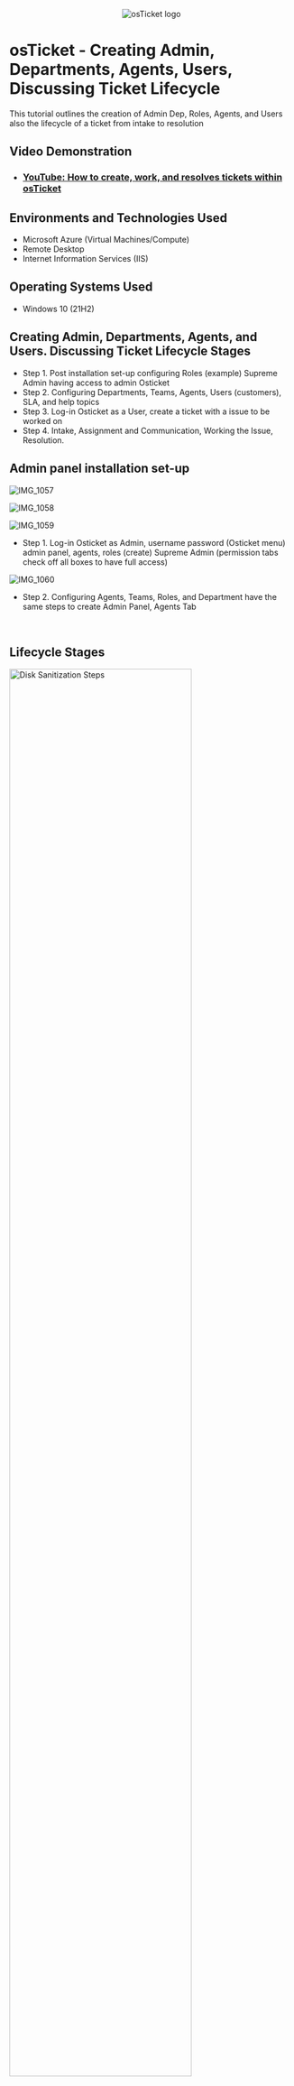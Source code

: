 <p align="center">
<img src="https://i.imgur.com/Clzj7Xs.png" alt="osTicket logo"/>
</p>

<h1>osTicket - Creating Admin, Departments, Agents, Users, Discussing Ticket Lifecycle </h1>
This tutorial outlines the creation of Admin Dep, Roles, Agents, and Users also the lifecycle of a ticket from intake to resolution


<h2>Video Demonstration</h2>

- ### [YouTube: How to create, work, and resolves tickets within osTicket](https://www.youtube.com)

<h2>Environments and Technologies Used</h2>

- Microsoft Azure (Virtual Machines/Compute)
- Remote Desktop
- Internet Information Services (IIS)

<h2>Operating Systems Used </h2>

- Windows 10</b> (21H2)

<h2>Creating Admin, Departments, Agents, and Users. Discussing Ticket Lifecycle Stages</h2>

- Step 1. Post installation set-up configuring Roles (example) Supreme Admin having access to admin Osticket
- Step 2. Configuring Departments, Teams, Agents, Users (customers), SLA, and help topics 
- Step 3. Log-in Osticket as a User, create a ticket with a issue to be worked on 
- Step 4. Intake, Assignment and Communication, Working the Issue, Resolution.

<h2>Admin panel installation set-up</h2>

![IMG_1057](https://github.com/davidlab8/Ticket-lifecycle-example/assets/154483052/7bbf6d8b-b429-4a2f-9d8b-740046e6faac)

![IMG_1058](https://github.com/davidlab8/Ticket-lifecycle-example/assets/154483052/d9235f58-31a8-4832-ac23-ee280af5f8a0)

 ![IMG_1059](https://github.com/davidlab8/Ticket-lifecycle-example/assets/154483052/8e5f2dc7-6f40-43b9-a295-313e1f6f9f54)
   
   - Step 1. Log-in Osticket as Admin, username password (Osticket menu) admin panel, agents, roles (create) Supreme Admin (permission 
tabs check off all boxes to have full access)

![IMG_1060](https://github.com/davidlab8/Ticket-lifecycle-example/assets/154483052/974d93be-dd27-4646-8349-91ad2c5a6d37)

  
  
  - Step 2. Configuring Agents, Teams, Roles, and Department have the same steps to create Admin Panel, Agents Tab 

<br />

<h2>Lifecycle Stages</h2>
<p>
<img src="https://i.imgur.com/DJmEXEB.png" height="80%" width="80%" alt="Disk Sanitization Steps"/>
</p>
<p>
Step 3. Creating a ticket as a user log-in http://localhost/osTicket new ticket, help topic, describe issue, create ticket.
(ticket that is created will appear in osticket admin panel and agent panel )

<p>
<img src="https://i.imgur.com/DJmEXEB.png" height="80%" width="80%" alt="Disk Sanitization Steps"/>
</p>
<p>
Step 4. Log-in to Osticket Admin panel where ticket can be viewed, assigned, and resolved 
Agents tab, ticket#, (admin ticket menu) priority (importance of the ticket), assign to (agent recieving ticket), 
SLA (time period to contact user and resolve ticket), department (area agent assign to) once this information filled out the agent assign will recieve the ticket and work on it. Ticket thread agent can add info about progress of ticket once ticket is resolved agent will add information on post reply on how they resolved the ticket, click ticket resolved thus ending ticket cycle  
</p>
<br />
